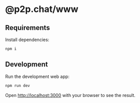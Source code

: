 # @p2p.chat/www

## Requirements

Install dependencies:

```bash
npm i
```

## Development

Run the development web app:

```bash
npm run dev
```

Open [http://localhost:3000](http://localhost:3000) with your browser to see the result.
